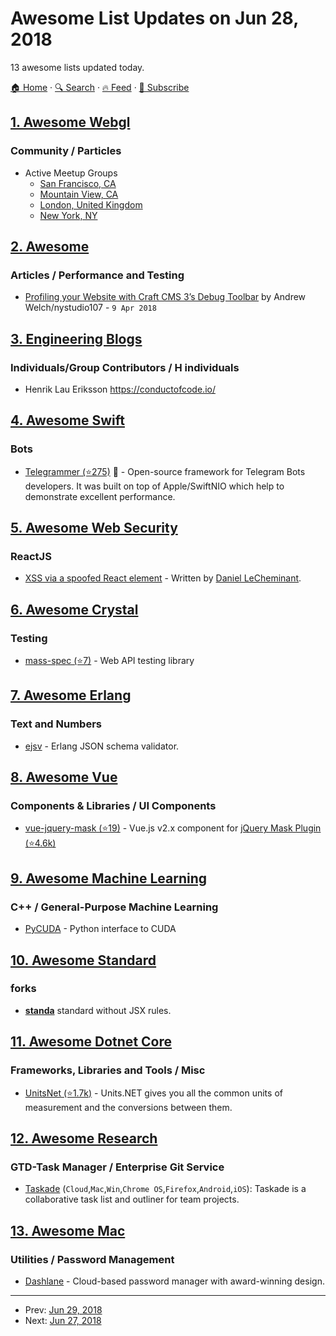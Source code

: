 # Awesome List Updates on Jun 28, 2018

13 awesome lists updated today.

[🏠 Home](/README.md) · [🔍 Search](https://www.trackawesomelist.com/search/) · [🔥 Feed](https://www.trackawesomelist.com/rss.xml) · [📮 Subscribe](https://trackawesomelist.us17.list-manage.com/subscribe?u=d2f0117aa829c83a63ec63c2f&id=36a103854c)



## [1. Awesome Webgl](/content/sjfricke/awesome-webgl/README.md)

### Community / Particles

*   Active Meetup Groups
    *   [San Francisco, CA](https://www.meetup.com/WebGL-Developers-Meetup/)
    *   [Mountain View, CA](https://www.meetup.com/Silicon-Valley-HTML5-WebGL-Meetup/)
    *   [London, United Kingdom](https://www.meetup.com/WebGL-Workshop-London/)
    *   [New York, NY](https://www.meetup.com/NYC-WebGL-Developers/)

## [2. Awesome](/content/craftcms/awesome/README.md)

### Articles / Performance and Testing

*   [Profiling your Website with Craft CMS 3’s Debug Toolbar](https://nystudio107.com/blog/profiling-your-website-with-craft-cms-3s-debug-toolbar) by Andrew Welch/nystudio107 - `9 Apr 2018`

## [3. Engineering Blogs](/content/kilimchoi/engineering-blogs/README.md)

### Individuals/Group Contributors / H individuals

*   Henrik Lau Eriksson <https://conductofcode.io/>

## [4. Awesome Swift](/content/matteocrippa/awesome-swift/README.md)

### Bots

*   [Telegrammer (⭐275)](https://github.com/givip/Telegrammer) :penguin: - Open-source framework for Telegram Bots developers. It was built on top of Apple/SwiftNIO which help to demonstrate excellent performance.

## [5. Awesome Web Security](/content/qazbnm456/awesome-web-security/README.md)

### ReactJS

*   [XSS via a spoofed React element](http://danlec.com/blog/xss-via-a-spoofed-react-element) - Written by [Daniel LeCheminant](http://danlec.com/).

## [6. Awesome Crystal](/content/veelenga/awesome-crystal/README.md)

### Testing

*   [mass-spec (⭐7)](https://github.com/c910335/mass-spec) - Web API testing library

## [7. Awesome Erlang](/content/drobakowski/awesome-erlang/README.md)

### Text and Numbers

*   [ejsv](https://github.com/patternmatched/ejsv) - Erlang JSON schema validator.

## [8. Awesome Vue](/content/vuejs/awesome-vue/README.md)

### Components & Libraries / UI Components

*   [vue-jquery-mask (⭐19)](https://github.com/ankurk91/vue-jquery-mask) - Vue.js v2.x component for [jQuery Mask Plugin (⭐4.6k)](https://github.com/igorescobar/jQuery-Mask-Plugin)

## [9. Awesome Machine Learning](/content/josephmisiti/awesome-machine-learning/README.md)

### C++ / General-Purpose Machine Learning

*   [PyCUDA](https://mathema.tician.de/software/pycuda/) - Python interface to CUDA

## [10. Awesome Standard](/content/standard/awesome-standard/README.md)

### forks

*   **[standa](https://www.npmjs.com/package/standa)** standard without JSX rules.

## [11. Awesome Dotnet Core](/content/thangchung/awesome-dotnet-core/README.md)

### Frameworks, Libraries and Tools / Misc

*   [UnitsNet (⭐1.7k)](https://github.com/angularsen/UnitsNet) - Units.NET gives you all the common units of measurement and the conversions between them.

## [12. Awesome Research](/content/emptymalei/awesome-research/README.md)

### GTD-Task Manager / Enterprise Git Service

*   [Taskade](https://taskade.com/) (`Cloud`,`Mac`,`Win`,`Chrome OS`,`Firefox`,`Android`,`iOS`): Taskade is a collaborative task list and outliner for team projects.

## [13. Awesome Mac](/content/jaywcjlove/awesome-mac/README.md)

### Utilities / Password Management

*   [Dashlane](https://www.dashlane.com) - Cloud-based password manager with award-winning design.

---

- Prev: [Jun 29, 2018](/content/2018/06/29/README.md)
- Next: [Jun 27, 2018](/content/2018/06/27/README.md)